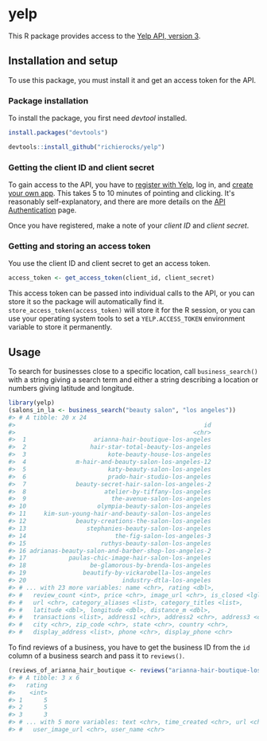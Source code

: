 <!-- README.md is generated from README.Rmd. Please edit that file -->
yelp
====

This R package provides access to the [Yelp API, version 3](https://www.yelp.com/developers/documentation/v3).

Installation and setup
----------------------

To use this package, you must install it and get an access token for the API.

### Package installation

To install the package, you first need *devtool* installed.

``` r
install.packages("devtools")
```

``` r
devtools::install_github("richierocks/yelp")
```

### Getting the client ID and client secret

To gain access to the API, you have to [register with Yelp](https://www.yelp.com/signup), log in, and [create your own app](https://www.yelp.com/developers/v3/manage_app). This takes 5 to 10 minutes of pointing and clicking. It's reasonably self-explanatory, and there are more details on the [API Authentication](https://www.yelp.com/developers/documentation/v3/authentication) page.

Once you have registered, make a note of your *client ID* and *client secret*.

### Getting and storing an access token

You use the client ID and client secret to get an access token.

``` r
access_token <- get_access_token(client_id, client_secret)
```

This access token can be passed into individual calls to the API, or you can store it so the package will automatically find it. `store_access_token(access_token)` will store it for the R session, or you can use your operating system tools to set a `YELP.ACCESS_TOKEN` environment variable to store it permanently.

Usage
-----

To search for businesses close to a specific location, call `business_search()` with a string giving a search term and either a string describing a location or numbers giving latitude and longitude.

``` r
library(yelp)
(salons_in_la <- business_search("beauty salon", "los angeles"))
#> # A tibble: 20 x 24
#>                                                     id
#>                                                  <chr>
#>  1                   arianna-hair-boutique-los-angeles
#>  2                  hair-star-total-beauty-los-angeles
#>  3                       kote-beauty-house-los-angeles
#>  4              m-hair-and-beauty-salon-los-angeles-12
#>  5                       katy-beauty-salon-los-angeles
#>  6                       prado-hair-studio-los-angeles
#>  7              beauty-secret-hair-salon-los-angeles-2
#>  8                      atelier-by-tiffany-los-angeles
#>  9                        the-avenue-salon-los-angeles
#> 10                    olympia-beauty-salon-los-angeles
#> 11     kim-sun-young-hair-and-beauty-salon-los-angeles
#> 12              beauty-creations-the-salon-los-angeles
#> 13                 stephanies-beauty-salon-los-angeles
#> 14                         the-fig-salon-los-angeles-3
#> 15                     ruthys-beauty-salon-los-angeles
#> 16 adrianas-beauty-salon-and-barber-shop-los-angeles-2
#> 17            paulas-chic-image-hair-salon-los-angeles
#> 18                  be-glamorous-by-brenda-los-angeles
#> 19                beautify-by-vickarobella-los-angeles
#> 20                           industry-dtla-los-angeles
#> # ... with 23 more variables: name <chr>, rating <dbl>,
#> #   review_count <int>, price <chr>, image_url <chr>, is_closed <lgl>,
#> #   url <chr>, category_aliases <list>, category_titles <list>,
#> #   latitude <dbl>, longitude <dbl>, distance_m <dbl>,
#> #   transactions <list>, address1 <chr>, address2 <chr>, address3 <chr>,
#> #   city <chr>, zip_code <chr>, state <chr>, country <chr>,
#> #   display_address <list>, phone <chr>, display_phone <chr>
```

To find reviews of a business, you have to get the business ID from the `id` column of a business search and pass it to `reviews()`.

``` r
(reviews_of_arianna_hair_boutique <- reviews("arianna-hair-boutique-los-angeles"))
#> # A tibble: 3 x 6
#>   rating
#>    <int>
#> 1      5
#> 2      5
#> 3      3
#> # ... with 5 more variables: text <chr>, time_created <chr>, url <chr>,
#> #   user_image_url <chr>, user_name <chr>
```
